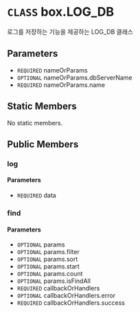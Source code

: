 # `CLASS` box.LOG_DB
로그를 저장하는 기능을 제공하는 LOG_DB 클래스

## Parameters
* `REQUIRED` nameOrParams 
* `OPTIONAL` nameOrParams.dbServerName 
* `REQUIRED` nameOrParams.name 

## Static Members
No static members.

## Public Members

### log
#### Parameters
* `REQUIRED` data

### find
#### Parameters
* `OPTIONAL` params
* `OPTIONAL` params.filter
* `OPTIONAL` params.sort
* `OPTIONAL` params.start
* `OPTIONAL` params.count
* `OPTIONAL` params.isFindAll
* `REQUIRED` callbackOrHandlers
* `OPTIONAL` callbackOrHandlers.error
* `REQUIRED` callbackOrHandlers.success
